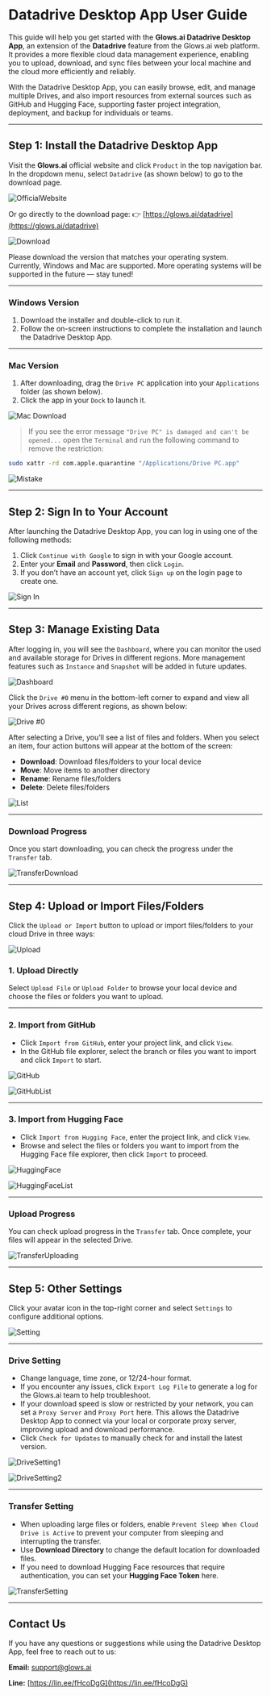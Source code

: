 # Datadrive Desktop App User Guide

This guide will help you get started with the **Glows.ai Datadrive Desktop App**, an extension of the **Datadrive** feature from the Glows.ai web platform.
It provides a more flexible cloud data management experience, enabling you to upload, download, and sync files between your local machine and the cloud more efficiently and reliably.

With the Datadrive Desktop App, you can easily browse, edit, and manage multiple Drives, and also import resources from external sources such as GitHub and Hugging Face, supporting faster project integration, deployment, and backup for individuals or teams.

---

## Step 1: Install the Datadrive Desktop App

Visit the **Glows.ai** official website and click `Product` in the top navigation bar.
In the dropdown menu, select `Datadrive` (as shown below) to go to the download page.

![OfficialWebsite](../docs-images/p06App/01.OfficialWebsite.png)

Or go directly to the download page:
👉 [https://glows.ai/datadrive](https://glows.ai/datadrive)

![Download](../docs-images/p06App/02.png)

Please download the version that matches your operating system.
Currently, Windows and Mac are supported. More operating systems will be supported in the future — stay tuned!

---

### Windows Version

1. Download the installer and double-click to run it.
2. Follow the on-screen instructions to complete the installation and launch the Datadrive Desktop App.

---

### Mac Version

1. After downloading, drag the `Drive PC` application into your `Applications` folder (as shown below).
2. Click the app in your `Dock` to launch it.

![Mac Download](../docs-images/p06App/03.png)

> If you see the error message
> `"Drive PC" is damaged and can't be opened...`
> open the `Terminal` and run the following command to remove the restriction:

```bash
sudo xattr -rd com.apple.quarantine "/Applications/Drive PC.app"
```

![Mistake](../docs-images/p06App/04.png)

---

## Step 2: Sign In to Your Account

After launching the Datadrive Desktop App, you can log in using one of the following methods:

1. Click `Continue with Google` to sign in with your Google account.
2. Enter your **Email** and **Password**, then click `Login`.
3. If you don’t have an account yet, click `Sign up` on the login page to create one.

![Sign In](../docs-images/p06App/05.png)

---

## Step 3: Manage Existing Data

After logging in, you will see the `Dashboard`, where you can monitor the used and available storage for Drives in different regions.
More management features such as `Instance` and `Snapshot` will be added in future updates.

![Dashboard](../docs-images/p06App/06.png)

Click the `Drive #0` menu in the bottom-left corner to expand and view all your Drives across different regions, as shown below:

![Drive #0](../docs-images/p06App/07.png)

After selecting a Drive, you’ll see a list of files and folders. When you select an item, four action buttons will appear at the bottom of the screen:

- **Download**: Download files/folders to your local device
- **Move**: Move items to another directory
- **Rename**: Rename files/folders
- **Delete**: Delete files/folders

![List](../docs-images/p06App/08.png)

---

### Download Progress

Once you start downloading, you can check the progress under the `Transfer` tab.

![TransferDownload](../docs-images/p06App/09.png)

---

## Step 4: Upload or Import Files/Folders

Click the `Upload or Import` button to upload or import files/folders to your cloud Drive in three ways:

![Upload](../docs-images/p06App/10.png)

### 1. Upload Directly

Select `Upload File` or `Upload Folder` to browse your local device and choose the files or folders you want to upload.

---

### 2. Import from GitHub

- Click `Import from GitHub`, enter your project link, and click `View`.
- In the GitHub file explorer, select the branch or files you want to import and click `Import` to start.

![GitHub](../docs-images/p06App/11.png)

![GitHubList](../docs-images/p06App/12.png)

---

### 3. Import from Hugging Face

- Click `Import from Hugging Face`, enter the project link, and click `View`.
- Browse and select the files or folders you want to import from the Hugging Face file explorer, then click `Import` to proceed.

![HuggingFace](../docs-images/p06App/13.png)

![HuggingFaceList](../docs-images/p06App/14.png)

---

### Upload Progress

You can check upload progress in the `Transfer` tab. Once complete, your files will appear in the selected Drive.

![TransferUploading](../docs-images/p06App/15.png)

---

## Step 5: Other Settings

Click your avatar icon in the top-right corner and select `Settings` to configure additional options.

![Setting](../docs-images/p06App/16.png)

---

### Drive Setting

- Change language, time zone, or 12/24-hour format.
- If you encounter any issues, click `Export Log File` to generate a log for the Glows.ai team to help troubleshoot.
- If your download speed is slow or restricted by your network, you can set a `Proxy Server` and `Proxy Port` here. This allows the Datadrive Desktop App to connect via your local or corporate proxy server, improving upload and download performance.
- Click `Check for Updates` to manually check for and install the latest version.

![DriveSetting1](../docs-images/p06App/17.png)

![DriveSetting2](../docs-images/p06App/18.png)

---

### Transfer Setting

- When uploading large files or folders, enable `Prevent Sleep When Cloud Drive is Active` to prevent your computer from sleeping and interrupting the transfer.
- Use **Download Directory** to change the default location for downloaded files.
- If you need to download Hugging Face resources that require authentication, you can set your **Hugging Face Token** here.

![TransferSetting](../docs-images/p06App/19.png)

---

## Contact Us

If you have any questions or suggestions while using the Datadrive Desktop App, feel free to reach out to us:

**Email:** [support@glows.ai](mailto:support@glows.ai)

**Line:** [https://lin.ee/fHcoDgG](https://lin.ee/fHcoDgG)
